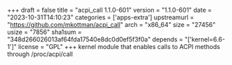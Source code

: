 +++
draft = false
title = "acpi_call 1.1.0-601"
version = "1.1.0-601"
date = "2023-10-31T14:10:23"
categories = ['apps-extra']
upstreamurl = "https://github.com/mkottman/acpi_call"
arch = "x86_64"
size = "27456"
usize = "7856"
sha1sum = "348d266026013af64fda17540e8dc0d0ef5f3f0a"
depends = "['kernel=6.6-1']"
license = "GPL"
+++
kernel module that enables calls to ACPI methods through /proc/acpi/call